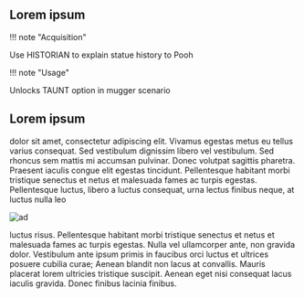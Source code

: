 
## Lorem ipsum ##

!!! note "Acquisition"

Use HISTORIAN to explain statue history to Pooh

!!! note "Usage"

Unlocks TAUNT option in mugger scenario

## Lorem ipsum ##

dolor sit amet, consectetur adipiscing elit. Vivamus egestas metus eu tellus varius consequat. Sed vestibulum dignissim libero vel vestibulum. Sed rhoncus sem mattis mi accumsan pulvinar. Donec volutpat sagittis pharetra. Praesent iaculis congue elit egestas tincidunt. Pellentesque habitant morbi tristique senectus et netus et malesuada fames ac turpis egestas. Pellentesque luctus, libero a luctus consequat, urna lectus finibus neque, at luctus nulla leo  

![ad](AD2.png)

luctus risus. Pellentesque habitant morbi tristique senectus et netus et malesuada fames ac turpis egestas. Nulla vel ullamcorper ante, non gravida dolor. Vestibulum ante ipsum primis in faucibus orci luctus et ultrices posuere cubilia curae; Aenean blandit non lacus at convallis. Mauris placerat lorem ultricies tristique suscipit. Aenean eget nisi consequat lacus iaculis gravida. Donec finibus lacinia finibus.